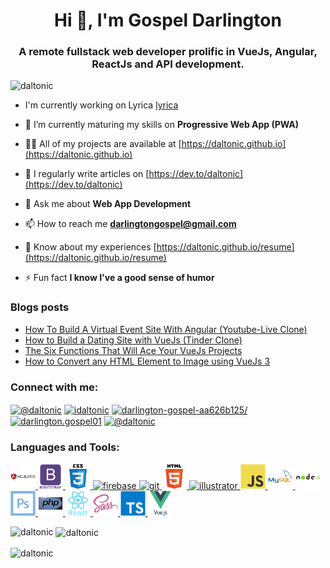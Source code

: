 <h1 align="center">Hi 👋, I'm Gospel Darlington</h1>
<h3 align="center">A remote fullstack web developer prolific in VueJs, Angular, ReactJs and API development.</h3>

<p align="left"> <img src="https://komarev.com/ghpvc/?username=daltonic&label=Profile%20views&color=0e75b6&style=flat" alt="daltonic" /> </p>

- I'm currently working on Lyrica [lyrica](https://lyrica.web.app)

- 🌱 I’m currently maturing my skills on **Progressive Web App (PWA)**

- 👨‍💻 All of my projects are available at [https://daltonic.github.io](https://daltonic.github.io)

- 📝 I regularly write articles on [https://dev.to/daltonic](https://dev.to/daltonic)

- 💬 Ask me about **Web App Development**

- 📫 How to reach me **darlingtongospel@gmail.com**

- 📄 Know about my experiences [https://daltonic.github.io/resume](https://daltonic.github.io/resume)

- ⚡ Fun fact **I know I've a good sense of humor**

### Blogs posts
<!-- BLOG-POST-LIST:START -->
- [How To Build A Virtual Event Site With Angular (Youtube-Live Clone)](https://dev.to/daltonic/how-to-build-a-virtual-event-site-with-angular-youtube-live-clone-356p)
- [How to Build a Dating Site with VueJs (Tinder Clone)](https://dev.to/daltonic/how-to-build-a-dating-site-with-vuejs-tinder-clone-4ddc)
- [The Six Functions That Will Ace Your VueJs Projects](https://dev.to/daltonic/the-six-vue-functions-that-will-ace-your-project-2pmd)
- [How to Convert any HTML Element to Image using VueJs 3](https://dev.to/daltonic/how-to-convert-any-html-element-to-image-using-vuejs-3-2gfj)
<!-- BLOG-POST-LIST:END -->

<h3 align="left">Connect with me:</h3>
<p align="left">
<a href="https://dev.to/@daltonic" target="blank"><img align="center" src="https://cdn.jsdelivr.net/npm/simple-icons@3.0.1/icons/dev-dot-to.svg" alt="@daltonic" height="30" width="40" /></a>
<a href="https://twitter.com/idaltonic" target="blank"><img align="center" src="https://raw.githubusercontent.com/rahuldkjain/github-profile-readme-generator/master/src/images/icons/Social/twitter.svg" alt="idaltonic" height="30" width="40" /></a>
<a href="https://linkedin.com/in/darlington-gospel-aa626b125/" target="blank"><img align="center" src="https://raw.githubusercontent.com/rahuldkjain/github-profile-readme-generator/master/src/images/icons/Social/linked-in-alt.svg" alt="darlington-gospel-aa626b125/" height="30" width="40" /></a>
<a href="https://fb.com/darlington.gospel01" target="blank"><img align="center" src="https://raw.githubusercontent.com/rahuldkjain/github-profile-readme-generator/master/src/images/icons/Social/facebook.svg" alt="darlington.gospel01" height="30" width="40" /></a>
<a href="https://medium.com/@daltonic" target="blank"><img align="center" src="https://raw.githubusercontent.com/rahuldkjain/github-profile-readme-generator/master/src/images/icons/Social/medium.svg" alt="@daltonic" height="30" width="40" /></a>
</p>

<h3 align="left">Languages and Tools:</h3>
<p align="left"> <a href="https://angular.io" target="_blank"> <img src="https://raw.githubusercontent.com/devicons/devicon/master/icons/angularjs/angularjs-original-wordmark.svg" alt="angularjs" width="40" height="40"/> </a> <a href="https://getbootstrap.com" target="_blank"> <img src="https://raw.githubusercontent.com/devicons/devicon/master/icons/bootstrap/bootstrap-plain-wordmark.svg" alt="bootstrap" width="40" height="40"/> </a> <a href="https://www.w3schools.com/css/" target="_blank"> <img src="https://raw.githubusercontent.com/devicons/devicon/master/icons/css3/css3-original-wordmark.svg" alt="css3" width="40" height="40"/> </a> <a href="https://firebase.google.com/" target="_blank"> <img src="https://www.vectorlogo.zone/logos/firebase/firebase-icon.svg" alt="firebase" width="40" height="40"/> </a> <a href="https://git-scm.com/" target="_blank"> <img src="https://www.vectorlogo.zone/logos/git-scm/git-scm-icon.svg" alt="git" width="40" height="40"/> </a> <a href="https://www.w3.org/html/" target="_blank"> <img src="https://raw.githubusercontent.com/devicons/devicon/master/icons/html5/html5-original-wordmark.svg" alt="html5" width="40" height="40"/> </a> <a href="https://www.adobe.com/in/products/illustrator.html" target="_blank"> <img src="https://www.vectorlogo.zone/logos/adobe_illustrator/adobe_illustrator-icon.svg" alt="illustrator" width="40" height="40"/> </a> <a href="https://developer.mozilla.org/en-US/docs/Web/JavaScript" target="_blank"> <img src="https://raw.githubusercontent.com/devicons/devicon/master/icons/javascript/javascript-original.svg" alt="javascript" width="40" height="40"/> </a> <a href="https://www.mysql.com/" target="_blank"> <img src="https://raw.githubusercontent.com/devicons/devicon/master/icons/mysql/mysql-original-wordmark.svg" alt="mysql" width="40" height="40"/> </a> <a href="https://nodejs.org" target="_blank"> <img src="https://raw.githubusercontent.com/devicons/devicon/master/icons/nodejs/nodejs-original-wordmark.svg" alt="nodejs" width="40" height="40"/> </a> <a href="https://www.photoshop.com/en" target="_blank"> <img src="https://raw.githubusercontent.com/devicons/devicon/master/icons/photoshop/photoshop-line.svg" alt="photoshop" width="40" height="40"/> </a> <a href="https://www.php.net" target="_blank"> <img src="https://raw.githubusercontent.com/devicons/devicon/master/icons/php/php-original.svg" alt="php" width="40" height="40"/> </a> <a href="https://reactjs.org/" target="_blank"> <img src="https://raw.githubusercontent.com/devicons/devicon/master/icons/react/react-original-wordmark.svg" alt="react" width="40" height="40"/> </a> <a href="https://sass-lang.com" target="_blank"> <img src="https://raw.githubusercontent.com/devicons/devicon/master/icons/sass/sass-original.svg" alt="sass" width="40" height="40"/> </a> <a href="https://www.typescriptlang.org/" target="_blank"> <img src="https://raw.githubusercontent.com/devicons/devicon/master/icons/typescript/typescript-original.svg" alt="typescript" width="40" height="40"/> </a> <a href="https://vuejs.org/" target="_blank"> <img src="https://raw.githubusercontent.com/devicons/devicon/master/icons/vuejs/vuejs-original-wordmark.svg" alt="vuejs" width="40" height="40"/> </a> </p>

<p><img align="left" src="https://github-readme-stats.vercel.app/api/top-langs?username=daltonic&show_icons=true&locale=en&layout=compact" alt="daltonic" /></p>

<p>&nbsp;<img align="center" src="https://github-readme-stats.vercel.app/api?username=daltonic&show_icons=true&locale=en" alt="daltonic" /></p>

<p><img align="center" src="https://github-readme-streak-stats.herokuapp.com/?user=daltonic&" alt="daltonic" /></p>
